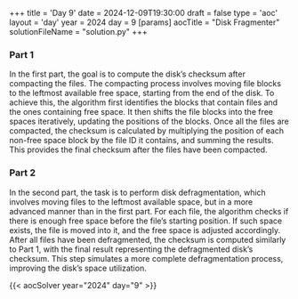 +++
title = 'Day 9'
date = 2024-12-09T19:30:00
draft = false
type = 'aoc'
layout = 'day'
year = 2024
day = 9
[params]
    aocTitle = "Disk Fragmenter"
    solutionFileName = "solution.py"
+++

### Part 1
In the first part, the goal is to compute the disk’s checksum after compacting the files. The compacting process 
involves moving file blocks to the leftmost available free space, starting from the end of the disk. To achieve this,
the algorithm first identifies the blocks that contain files and the ones containing free space. It then shifts the 
file blocks into the free spaces iteratively, updating the positions of the blocks. Once all the files are compacted, 
the checksum is calculated by multiplying the position of each non-free space block by the file ID it contains, and 
summing the results. This provides the final checksum after the files have been compacted.

### Part 2
In the second part, the task is to perform disk defragmentation, which involves moving files to the leftmost available 
space, but in a more advanced manner than in the first part. For each file, the algorithm checks if there is enough 
free space before the file’s starting position. If such space exists, the file is moved into it, and the free space 
is adjusted accordingly. After all files have been defragmented, the checksum is computed similarly to Part 1, with
the final result representing the defragmented disk’s checksum. This step simulates a more complete defragmentation 
process, improving the disk’s space utilization.

{{< aocSolver year="2024" day="9" >}}

